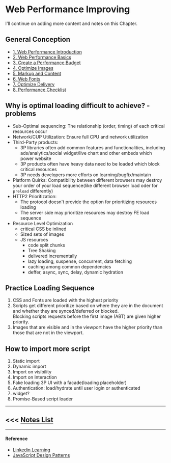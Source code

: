 # Web Performance Improving

I'll continue on adding more content and notes on this Chapter.

## General Conception
- [1. Web Performance Introduction](./docs/1_%20Web%20Performance%20Introduction.md)
- [2. Web Performance Basics](./docs/2_%20Web%20Performance%20Basics.md)
- [3. Create a Performance Budget](./docs/3_%20Create%20a%20Performance%20Budget.md)
- [4. Optimize Images](./docs/4_%20Optimize%20Images.md)
- [5. Markup and Content](./docs/5_%20Markup%20and%20Content.md)
- [6. Web Fonts](./docs/6_%20Web%20Fonts.md)
- [7. Optimize Delivery](./docs/7_%20Optimize%20Delivery.md)
- [8. Performance Checklist](./docs/8_%20Performance%20Checklist.md)

## Why is optimal loading difficult to achieve? - problems
- Sub-Optimal sequencing: The relationship (order, timing) of each critical resources occur
- Network/CUP Utilization: Ensure full CPU and network utilization
- Third-Party products: 
    - 3P libraries often add common features and functionalities, including ads/analytics/social widget/live chart and other embeds which power website
    - 3P products often have heavy data need to be loaded which block critical resources
    - 3P needs developers more efforts on learning/bugfix/maintain
- Platform Quirks: Compatibility between different browsers may destroy your order of your load sequence(like different browser load oder for `preload` differently)
- HTTP2 Prioritization: 
    - The protocol doesn't provide the option for prioritizing resources loading
    - The server side may prioritize resources may destroy FE load sequence
- Resource Level Optimization
    - critical CSS be inlined
    - Sized sets of images
    - JS resources
        - code split chunks
        - Tree Shaking
        - delivered incrementally
        - lazy loading, suspense, concurrent, data fetching
        - caching among common dependencies
        - deffer, async, sync, delay, dynamic hydration


## Practice Loading Sequence
1. CSS and Fonts are loaded with the highest priority
2. Scripts get different prioritize based on where they are in the document and whether they are synced/deferred or blocked.   
Blocking scripts requests before the first image (ABT) are given higher priority.
3. Images that are visible and in the viewport have the higher priority than those that are not in the viewport.

## How to import more script
1. Static import
2. Dynamic import
3. Import on visibility
4. Import on Interaction
5. Fake loading 3P UI with a facade(loading placeholder)
6. Authentication: load/hydrate until user login or authenticated
7. widget?
8. Promise-Based script loader

***
## <<< [Notes List](../README.md)
***

#### Reference
- [Linkedin Learning](https://www.linkedin.com/learning/developing-for-web-performance/what-is-performance-and-why-is-it-so-important?autoplay=true&resume=false&u=2036388)
- [JavaScript Design Patterns](https://www.patterns.dev/)
